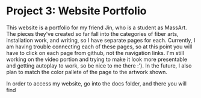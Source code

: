 # Project 3: Website Portfolio

This website is a portfolio for my friend Jin, who is a student as MassArt. The pieces they've created so far fall into the categories of fiber arts, installation work, and writing, so I have separate pages for each. Currently, I am having trouble connecting each of these pages, so at this point you will have to click on each page from github, not the navigation links. I'm still working on the video portion and trying to make it look more presentable and getting autoplay to work, so be nice to me there :'). In the future, I also plan to match the color pallete of the page to the artwork shown.

In order to access my website, go into the docs folder, and there you will find
